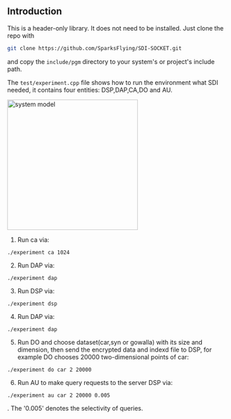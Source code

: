 ## Introduction

This is a header-only library. It does not need to be installed. Just clone the repo with

```bash
git clone https://github.com/SparksFlying/SDI-SOCKET.git
```

and copy the `include/pgm` directory to your system's or project's include path.
                                                                          
The `test/experiment.cpp` file shows how to run the environment what SDI needed, it contains four entities: DSP,DAP,CA,DO and AU.

<img src="" alt="system model" style="width: 300px">

1. Run ca via:
```
./experiment ca 1024
```

2. Run DAP via:
```
./experiment dap
```

3. Run DSP via:
```
./experiment dsp
```

4. Run DAP via:
```
./experiment dap
```

5. Run DO and choose dataset(car,syn or gowalla) with its size and dimension, then send the encrypted data and indexd file to DSP, for example DO chooses 20000 two-dimensional points of car:
```
./experiment do car 2 20000
```

6. Run AU to make query requests to the server DSP via:
```
./experiment au car 2 20000 0.005
```
. The '0.005' denotes the selectivity of queries.